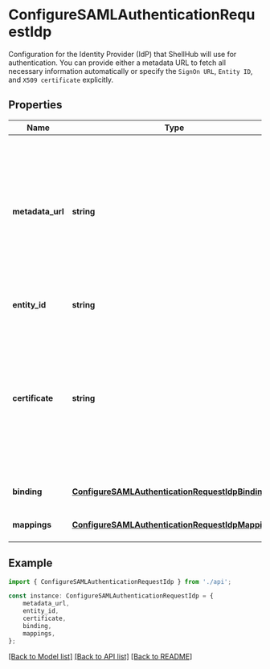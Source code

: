 # ConfigureSAMLAuthenticationRequestIdp

Configuration for the Identity Provider (IdP) that ShellHub will use for authentication.  You can provide either a metadata URL to fetch all necessary information automatically  or specify the `SignOn URL`, `Entity ID`, and `X509 certificate` explicitly. 

## Properties

Name | Type | Description | Notes
------------ | ------------- | ------------- | -------------
**metadata_url** | **string** | The URL to fetch IdP metadata. If provided, this will automatically retrieve all necessary configuration details and take precedence over manually specified values.  | [optional] [default to undefined]
**entity_id** | **string** | The Entity ID of the IdP. | [optional] [default to undefined]
**certificate** | **string** | The public X509 certificate of the IdP. It can be provided with or without  the PEM delimiters (&#x60;-----BEGIN CERTIFICATE-----&#x60; and &#x60;-----END CERTIFICATE-----&#x60;).  | [optional] [default to undefined]
**binding** | [**ConfigureSAMLAuthenticationRequestIdpBinding**](ConfigureSAMLAuthenticationRequestIdpBinding.md) |  | [optional] [default to undefined]
**mappings** | [**ConfigureSAMLAuthenticationRequestIdpMappings**](ConfigureSAMLAuthenticationRequestIdpMappings.md) |  | [optional] [default to undefined]

## Example

```typescript
import { ConfigureSAMLAuthenticationRequestIdp } from './api';

const instance: ConfigureSAMLAuthenticationRequestIdp = {
    metadata_url,
    entity_id,
    certificate,
    binding,
    mappings,
};
```

[[Back to Model list]](../README.md#documentation-for-models) [[Back to API list]](../README.md#documentation-for-api-endpoints) [[Back to README]](../README.md)
